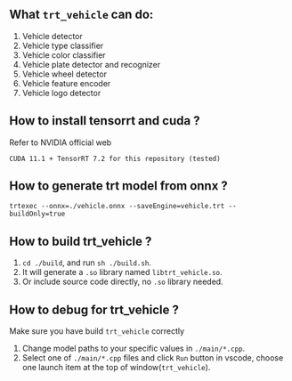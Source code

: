 
## What `trt_vehicle` can do:
1. Vehicle detector
2. Vehicle type classifier
3. Vehicle color classifier
4. Vehicle plate detector and recognizer
5. Vehicle wheel detector
6. Vehicle feature encoder
7. Vehicle logo detector


## How to install tensorrt and cuda ?
Refer to NVIDIA official web

`CUDA 11.1 + TensorRT 7.2 for this repository (tested)`

## How to generate trt model from onnx ?
```shell
trtexec --onnx=./vehicle.onnx --saveEngine=vehicle.trt --buildOnly=true
```

## How to build trt_vehicle ?

1. `cd ./build`, and run `sh ./build.sh`.
2. It will generate a `.so` library named `libtrt_vehicle.so`.
3. Or include source code directly, no `.so` library needed.


## How to debug for trt_vehicle ?

Make sure you have build `trt_vehicle` correctly
1. Change model paths to your specific values in `./main/*.cpp`.
2. Select one of `./main/*.cpp` files and click `Run` button in vscode, choose one launch item at the top of window(`trt_vehicle`).
